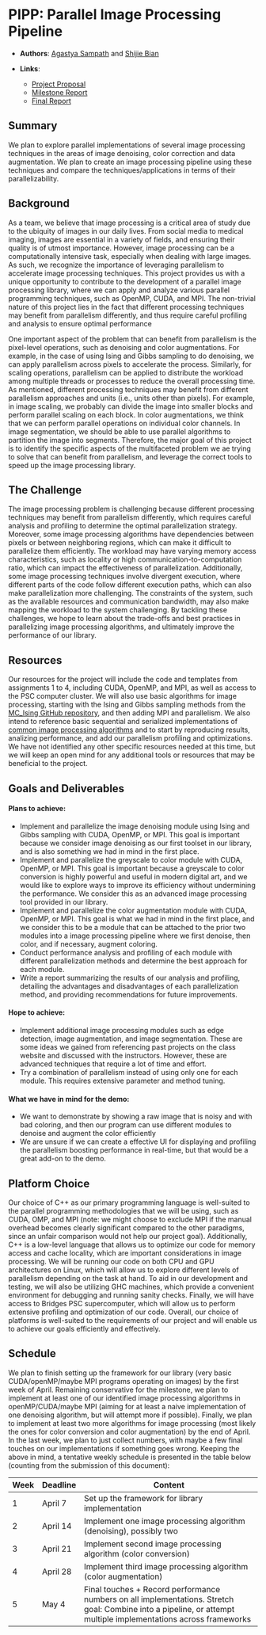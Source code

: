 # PIPP: Parallel Image Processing Pipeline

- **Authors**: [Agastya Sampath](https://github.com/agastya-sampath) and [Shijie Bian](https://github.com/BrandonBian)

- **Links**:
  - [Project Proposal](https://github.com/agastya-sampath/618-project-s23/blob/main/docs/project-proposal.pdf)
  - [Milestone Report](TODO)
  - [Final Report](TODO)

## Summary
We plan to explore parallel implementations of several image processing techniques in the areas of image denoising, color correction and data augmentation. We plan to create an image processing pipeline using these techniques and compare the techniques/applications in terms of their parallelizability.

## Background
As a team, we believe that image processing is a critical area of study due to the ubiquity of images in our daily lives. From social media to medical imaging, images are essential in a variety of fields, and ensuring their quality is of utmost importance. However, image processing can be a computationally intensive task, especially when dealing with large images. As such, we recognize the importance of leveraging parallelism to accelerate image processing techniques. This project provides us with a unique opportunity to contribute to the development of a parallel image processing library, where we can apply and analyze various parallel programming techniques, such as OpenMP, CUDA, and MPI. The non-trivial nature of this project lies in the fact that different processing techniques may benefit from parallelism differently, and thus require careful profiling and analysis to ensure optimal performance

One important aspect of the problem that can benefit from parallelism is the pixel-level operations, such as denoising and color augmentations. For example, in the case of using Ising and Gibbs sampling to do denoising, we can apply parallelism across pixels to accelerate the process. Similarly, for scaling operations, parallelism can be applied to distribute the workload among multiple threads or processes to reduce the overall processing time. As mentioned, different processing techniques may benefit from different parallelism approaches and units (i.e., units other than pixels). For example, in image scaling, we probably can divide the image into smaller blocks and perform parallel scaling on each block. In color augmentations, we think that we can perform parallel operations on individual color channels. In image segmentation, we should be able to use parallel algorithms to partition the image into segments. Therefore, the major goal of this project is to identify the specific aspects of the multifaceted problem we ae trying to solve that can benefit from parallelism, and leverage the correct tools to speed up the image processing library. 

## The Challenge
The image processing problem is challenging because different processing techniques may benefit from parallelism differently, which requires careful analysis and profiling to determine the optimal parallelization strategy. Moreover, some image processing algorithms have dependencies between pixels or between neighboring regions, which can make it difficult to parallelize them efficiently. The workload may have varying memory access characteristics, such as locality or high communication-to-computation ratio, which can impact the effectiveness of parallelization. Additionally, some image processing techniques involve divergent execution, where different parts of the code follow different execution paths, which can also make parallelization more challenging. The constraints of the system, such as the available resources and communication bandwidth, may also make mapping the workload to the system challenging. By tackling these challenges, we hope to learn about the trade-offs and best practices in parallelizing image processing algorithms, and ultimately improve the performance of our library.

## Resources
Our resources for the project will include the code and templates from assignments 1 to 4, including CUDA, OpenMP, and MPI, as well as access to the PSC computer cluster. We will also use basic algorithms for image processing, starting with the Ising and Gibbs sampling methods from the [MC_Ising GitHub repository](https://github.com/g0bel1n/MC_Ising), and then adding MPI and parallelism. We also intend to reference basic sequential and serialized implementations of [common image processing algorithms](https://github.com/iocentos/ImageProcessing/blob/master/processing/serialImageProcessing.cpp) and to start by reproducing results, analizing performance, and add our parallelism profiling and optimizations. We have not identified any other specific resources needed at this time, but we will keep an open mind for any additional tools or resources that may be beneficial to the project.


## Goals and Deliverables
#### Plans to achieve:
- Implement and parallelize the image denoising module using Ising and Gibbs sampling with CUDA, OpenMP, or MPI. This goal is important because we consider image denoising as our first toolset in our library, and is also something we had in mind in the first place.
- Implement and parallelize the greyscale to color module with CUDA, OpenMP, or MPI. This goal is important because a greyscale to color conversion is highly powerful and useful in modern digital art, and we would like to explore ways to improve its efficiency without undermining the performance. We consider this as an advanced image processing tool provided in our library.
- Implement and parallelize the color augmentation module with CUDA, OpenMP, or MPI. This goal is what we had in mind in the first place, and we consider this to be a module that can be attached to the prior two modules into a image processing pipeline where we first denoise, then color, and if necessary, augment coloring.
- Conduct performance analysis and profiling of each module with different parallelization methods and determine the best approach for each module.
- Write a report summarizing the results of our analysis and profiling, detailing the advantages and disadvantages of each parallelization method, and providing recommendations for future improvements.
#### Hope to achieve:
- Implement additional image processing modules such as edge detection, image augmentation, and image segmentation. These are some ideas we gained from referencing past projects on the class website and discussed with the instructors. However, these are advanced techniques that require a lot of time and effort.
- Try a combination of parallelism instead of using only one for each module. This requires extensive parameter and method tuning.
#### What we have in mind for the demo:
- We want to demonstrate by showing a raw image that is noisy and with bad coloring, and then our program can use different modules to denoise and augment the color efficiently
- We are unsure if we can create a effective UI for displaying and profiling the parallelism boosting performance in real-time, but that would be a great add-on to the demo.

## Platform Choice
Our choice of C++ as our primary programming language is well-suited to the parallel programming methodologies that we will be using, such as CUDA, OMP, and MPI (note: we might choose to exclude MPI if the manual overhead becomes clearly significant compared to the other paradigms, since an unfair comparison would not help our project goal). Additionally, C++ is a low-level language that allows us to optimize our code for memory access and cache locality, which are important considerations in image processing. We will be running our code on both CPU and GPU architectures on Linux, which will allow us to explore different levels of parallelism depending on the task at hand. To aid in our development and testing, we will also be utilizing GHC machines, which provide a convenient environment for debugging and running sanity checks. Finally, we will have access to Bridges PSC supercomputer, which will allow us to perform extensive profiling and optimization of our code. Overall, our choice of platforms is well-suited to the requirements of our project and will enable us to achieve our goals efficiently and effectively.

## Schedule
We plan to finish setting up the framework for our library (very basic CUDA/openMP/maybe MPI programs operating on images) by the first week of April.
Remaining conservative for the milestone, we plan to implement at least one of our identified image processing algorithms in openMP/CUDA/maybe MPI (aiming for at least a naive implementation of one denoising algorithm, but will attempt more if possible).
Finally, we plan to implement at least two more algorithms for image processing (most likely the ones for color conversion and color augmentation) by the end of April.
In the last week, we plan to just collect numbers, with maybe a few final touches on our implementations if something goes wrong.
Keeping the above in mind, a tentative weekly schedule is presented in the table below (counting from the submission of this document):

| Week   | Deadline | Content |
|--------|-----|--------|
| 1 | April 7 | Set up the framework for library implementation |
| 2 | April 14 | Implement one image processing algorithm (denoising), possibly two |
| 3 | April 21 | Implement second image processing algorithm (color conversion) |
| 4 | April 28 | Implement third image processing algorithm (color augmentation) |
| 5 | May 4 | Final touches + Record performance numbers on all implementations. Stretch goal: Combine into a pipeline, or attempt multiple implementations across frameworks |

